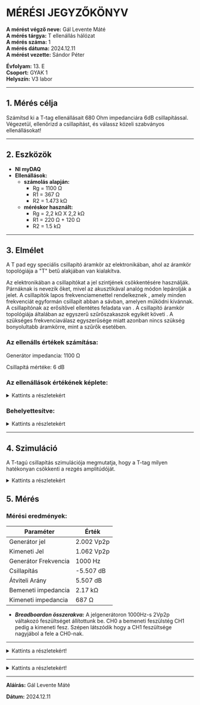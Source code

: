 # MÉRÉSI JEGYZŐKÖNYV

**A mérést végző neve:** Gál Levente Máté <br>
**A mérés tárgya:** T ellenállás hálózat <br>
**A mérés száma:**  1 <br>
**A mérés dátuma:**  2024.12.11 <br>
**A mérést vezette:** Sándor Péter <br>

**Évfolyam:** 13. E  
**Csoport:** GYAK 1  
**Helyszín:**   V3 labor

---

## 1. Mérés célja
Számítsd ki a T-tag ellenállásait 680 Ohm impedanciára 6dB csillapítással. Végezetül, ellenőrizd a csillapítást, és válassz közeli szabványos ellenállásokat!

---

## 2. Eszközök 
- **NI myDAQ** 
- **Ellenállások:**
  - **számolás alapján:**
    - Rg = 1100 Ω
    - R1 = 367 Ω
    - R2 = 1.473 kΩ
  - **méréskor használt:**
    - Rg = 2,2 kΩ X 2,2 kΩ
    - R1 = 220 Ω + 120 Ω
    - R2 = 1.5 kΩ
---

## 3. Elmélet
A T pad egy speciális csillapító áramkör az elektronikában, ahol az áramkör topológiája a "T" betű alakjában van kialakítva.

Az elektronikában a csillapítókat a jel szintjének csökkentésére használják. Párnáknak is nevezik őket, mivel az akusztikával analóg módon lepárolják a jelet. A csillapítók lapos frekvenciamenettel rendelkeznek , amely minden frekvenciát egyformán csillapít abban a sávban, amelyen működni kívánnak. A csillapítónak az erősítővel ellentétes feladata van . A csillapító áramkör topológiája általában az egyszerű szűrőszakaszok egyikét követi . A szükséges frekvenciaválasz egyszerűsége miatt azonban nincs szükség bonyolultabb áramkörre, mint a szűrők esetében.

<h3>Az ellenálls értékek számítása:</h3>
<p>Generátor impedancia: 1100 Ω</p>
<p>Csillapítá mértéke: 6 dB</p>

<h3>Az ellenállások értékének képlete:</h3>

<details>
  
<summary>Kattints a részletekért </summary>
<img src="https://raw.githubusercontent.com/leventegal/Tavkozeles/refs/heads/main/T%20ellenallas/images/390411458-6f1eb4c4-6b68-451b-8bc6-b52f0b87d846.png">

</details>

<h3>Behelyettesítve:</h3>

<details>
  
<summary>Kattints a részletekért </summary>
<img src="https://raw.githubusercontent.com/leventegal/Tavkozeles/refs/heads/main/T%20ellenallas/images/390398992-08469239-b31b-4f84-a100-24f94ad70c49.png">

</details>

---

## 4. Szimuláció
A T-tagú csillapítás szimulációja megmutatja, hogy a T-tag milyen hatékonyan csökkenti a rezgés amplitúdóját.

<details>
  
<summary>Kattints a részletekért </summary>
<img src="https://raw.githubusercontent.com/leventegal/Tavkozeles/refs/heads/main/T%20ellenallas/images/390412208-da1cbba4-0042-4df3-a802-c5ea1a689f10.png">
<a target="https://raw.githubusercontent.com/leventegal/Tavkozeles/refs/heads/main/T%20ellenallas/images/390412208-da1cbba4-0042-4df3-a802-c5ea1a689f10.png" href="https://tinyurl.com/27rgeq6c"></a>

</details>


## 5. Mérés

<h3>Mérési eredmények:</h3>

| Paraméter           | Érték |
|---------------------|-------|
| Generátor jel       | 2.002 Vp2p |
| Kimeneti Jel        | 1.062 Vp2p |
| Generátor Frekvencia| 1000 Hz |
| Csillapítás         | -5.507 dB |
| Átviteli Arány      | 5.507 dB |
| Bemeneti impedancia | 2.17 kΩ |
| Kimeneti impedancia | 687 Ω |   

- ***Breadboardon összerakva:***
  A jelgenerátoron 1000Hz-s 2Vp2p váltakozó feszültséget állítottunk be.
  CH0 a bemeneti feszülstég CH1 pedig a kimeneti fesz. Szépen látszódik hogy a CH1 feszültsége nagyjábol a fele a CH0-nak.

---

<details>
  
<summary>Kattints a részletekért!</summary>
  <img src="https://raw.githubusercontent.com/leventegal/Tavkozeles/refs/heads/main/T%20ellenallas/images/390410302-019d4817-a12e-40f1-b3f7-9943edb8771d.png">

</details>

---

<details>
  
<summary>Kattints a részletekért!</summary>
  <img src="https://raw.githubusercontent.com/leventegal/Tavkozeles/refs/heads/main/T%20ellenallas/images/390410617-1eca01f4-fcb8-407b-a809-c1fc802ca057.png">

</details>

---

**Aláírás:** Gál Levente Máté

**Dátum:** 2024.12.11
